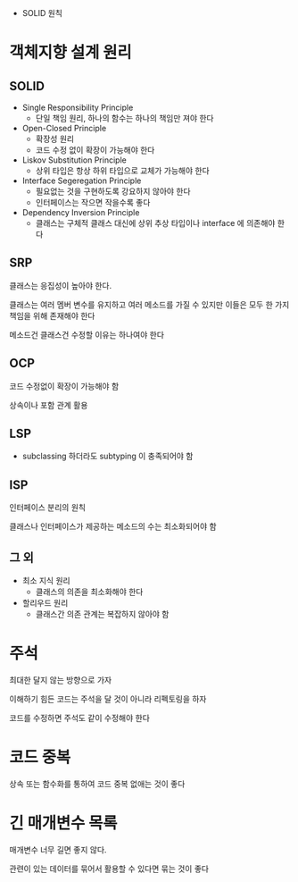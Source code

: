 * SOLID 원칙

# 객체지향 설계 원리
## SOLID
* Single Responsibility Principle
    * 단일 책임 원리, 하나의 함수는 하나의 책임만 져야 한다
* Open-Closed Principle
    * 확장성 원리
    * 코드 수정 없이 확장이 가능해야 한다
* Liskov Substitution Principle
    * 상위 타입은 항상 하위 타입으로 교체가 가능해야 한다
* Interface Segeregation Principle
    * 필요없는 것을 구현하도록 강요하지 않아야 한다
    * 인터페이스는 작으면 작을수록 좋다
* Dependency Inversion Principle
    * 클래스는 구체적 클래스 대신에 상위 추상 타입이나 interface 에 의존해야 한다

## SRP 
클래스는 응집성이 높아야 한다. 

클래스는 여러 멤버 변수를 유지하고 여러 메소드를 가질 수 있지만 이들은 모두 한 가지 책임을 위해 존재해야 한다

메소드건 클래스건 수정할 이유는 하나여야 한다

## OCP
코드 수정없이 확장이 가능해야 함

상속이나 포함 관계 활용

## LSP 
* subclassing 하더라도 subtyping 이 충족되어야 함

## ISP
인터페이스 분리의 원칙

클래스나 인터페이스가 제공하는 메소드의 수는 최소화되어야 함

## 그 외
* 최소 지식 원리
    * 클래스의 의존을 최소화해야 한다
* 할리우드 원리
    * 클래스간 의존 관계는 복잡하지 않아야 함
    
# 주석
최대한 달지 않는 방향으로 가자

이해하기 힘든 코드는 주석을 달 것이 아니라 리펙토링을 하자

코드를 수정하면 주석도 같이 수정해야 한다

# 코드 중복
상속 또는 함수화를 통하여 코드 중복 없애는 것이 좋다

# 긴 매개변수 목록
매개변수 너무 길면 좋지 않다.

관련이 있는 데이터를 묶어서 활용할 수 있다면 묶는 것이 좋다

